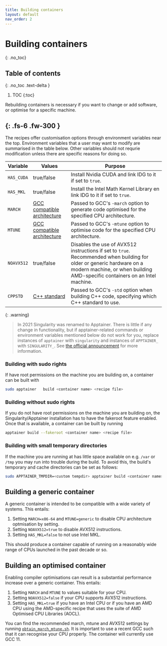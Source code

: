 ```yaml
---
title: Building containers
layout: default
nav_order: 2
---
```


# Building containers
{: .no_toc}
## Table of contents
{: .no_toc .text-delta }

1. TOC
{:toc}

Rebuilding containers is necessary if you want to change or add software, or optimise for a specific machine.

{: .fs-6 .fw-300 }
---

The recipes offer customisation options through environment variables near the top. Environment variables that a user may want to modify are summarised in the table below. Other variables should not requrie modification unless there are specific reasons for doing so.

| Variable | Values | Purpose |
|----------|--------|---------|
|`HAS_CUDA`|true/false| Install Nvidia CUDA and link IDG to it if set to `true`. |
|`HAS_MKL`| true/false| Install the Intel Math Kernel Library en link IDG to it if set to `true`.|
|`MARCH`|[GCC compatible architecture](https://gcc.gnu.org/onlinedocs/gcc/x86-Options.html)| Passed to GCC's `-march` option to generate code optimised for the specified CPU architecture.|
|`MTUNE`|[GCC compatible architecture](https://gcc.gnu.org/onlinedocs/gcc/x86-Options.html)| Passed to GCC's `-mtune` option to optimise code for the specified CPU architecture.|
|`NOAVX512`|true/false| Disables the use of AVX512 instructions if set to `true`. Recommended when building for older or generic hardware on a modern machine, or when building AMD-specific containers on an Intel machine.|
|`CPPSTD`|[C++ standard](https://gcc.gnu.org/projects/cxx-status.html)| Passed to GCC's `-std` option when building C++ code, specifying which C++ standard to use.|

{: .warning}
> In 2021 Singularity was renamed to Apptainer. There is little if any change in functionality, but if apptainer-related commands or environment variables mentioned below do not work for you, replace instances of `apptainer` with `singularity` and instances of `APPTAINER_` with `SINGULARITY_`. See [the official announcement](https://apptainer.org/news/community-announcement-20211130/) for more information.

### Building with sudo rights
If have root permissions on the machine you are building on, a container can be built with
```bash
sudo apptainer   build <container name> <recipe file>
```

### Building without sudo rights
If you do not have root permissions on the machine you are building on, the Singularity/Apptainer installation has to have the fakeroot feature enabled. Once that is available, a container can be built by running
```bash
apptainer build --fakeroot <container name> <recipe file>
```

### Building with small temporary directories
If the machine you are running at has little space available on e.g. `/var` or `/tmp` you may run into trouble during the build. To avoid this, the build's temporary and cache directories can be set as follows:
```bash
sudo APPTAINER_TMPDIR=<custom tempdir> apptainer build <container name> <recipe file>
```

## Building a generic container
A generic container is intended to be compatible with a wide variety of systems. This entails:

1. Setting `MARCH=x86-64` and `MTUNE=generic` to disable CPU architecture optmisation by setting.
2. Setting `NOAVX512=true` to disable AVX512 instructions.
3. Setting `HAS_MKL=false` to not use Intel MKL.

This should produce a container capable of running on a reasonably wide range of CPUs launched in the past decade or so.

## Building an optimised container
Enabling compiler optimisations can result is a substantial performance increase over a generic container. This entails:

1. Setting `MARCH` and `MTUNE` to values suitable for your CPU.
2. Setting `NOAVX512=false` if your CPU supports AVX512 instructions.
3. Setting `HAS_MKL=true` if you have an Intel CPU or if you have an AMD CPU using the AMD-specific recipe that uses the suite of AMD Optimised CPU Libraries (AOCL).

You can find the recommended march, mtune and AVX512 settings by running [`obtain_march_mtune.sh`](https://github.com/tikk3r/lofar-grid-hpccloud/blob/fedora-py3/obtain_march_mtune.sh). It is important to use a recent GCC such that it can recognise your CPU properly. The container will currently use GCC 11.